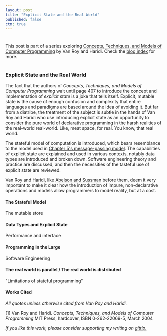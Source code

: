```yaml
---
layout: post
title: "Explicit State and the Real World"
published: false
ctm: true
---
```

# 

<div class="lead">This post is part of a series exploring <a href="http://www.info.ucl.ac.be/~pvr/book.html">Concepts, Techniques, and Models of Computer Programming</a> by Van Roy and Haridi. Check the <a href="/">blog index</a> for more.</div>

# 
### Explicit State and the Real World

The fact that the authors of *Concepts, Techniques, and Models of Computer Programming* wait until page 407 to introduce the concept and implementation of *explicit state* is a joke that tells itself. Explicit, mutable state is the cause of enough confusion and complexity that entire languages and paradigms are based around the idea of avoiding it. But far from a diatribe, the treatment of the subject is subtle in the hands of Van Roy and Haridi who use introducing explicit state as an opportunity to consider the pure world of declarative programming in the harsh realities of the real-world real-world. Like, meat space, for real. You know, that real world.

The stateful model of computation is introduced, which bears resemblance to the model used in <a href="http://michaelrbernste.in/2013/09/11/message-passing-and-concurrent-program-design.html">Chapter 5's message-passing model</a>. The capabilities of explicit state are explained and used in various contexts, notably data types are introduced and broken down. Software engineering theory and practice are discussed, and then the necessities of the tasteful use of explicit state are reviewed.

Van Roy and Haridi, like <a href="http://mitpress.mit.edu/sicp/">Abelson and Sussman</a> before them, deem it very important to make it clear how the introduction of impure, non-declarative operations and models allow programmers to model reality, but at a cost.

#### The Stateful Model

The mutable store

#### Data Types and Explicit State

Performance and interface

#### Programming in the Large

Software Engineering

#### The real world is parallel / The real world is distributed

"Limitations of stateful programming"

#### Works Cited

*All quotes unless otherwise cited from Van Roy and Haridi.*

<a id="bib1">[1]</a> Van Roy and Haridi. *Concepts, Techniques, and Models of Computer Programming* MIT Press, hardcover, ISBN 0-262-22069-5, March 2004

*If you like this work, please consider supporting my writing on <a href="https://www.gittip.com/mrb_bk/">gittip.</a>*
